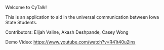 Welcome to CyTalk! 

This is an application to aid in the universal communication between Iowa State Students.

Contributors: Elijah Valine, Akash Deshpande, Casey Wong

Demo Video: https://www.youtube.com/watch?v=R41t40u2ins

